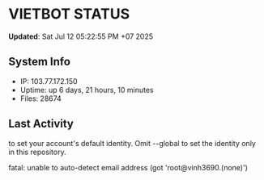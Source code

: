 # VIETBOT STATUS
**Updated**: Sat Jul 12 05:22:55 PM +07 2025

## System Info
- IP: 103.77.172.150
- Uptime: up 6 days, 21 hours, 10 minutes
- Files: 28674

## Last Activity

to set your account's default identity.
Omit --global to set the identity only in this repository.

fatal: unable to auto-detect email address (got 'root@vinh3690.(none)')

